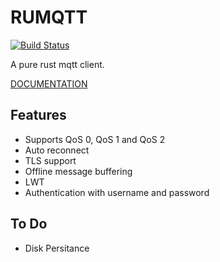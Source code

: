 # RUMQTT

[![Build Status](https://travis-ci.org/Ather-Energy/RuMqtt.svg?branch=master)](https://travis-ci.org/Ather-Energy/RuMqtt)

A pure rust mqtt client.

[DOCUMENTATION](http://ather-energy.github.io/RuMqtt/)
## Features

* Supports QoS 0, QoS 1 and QoS 2
* Auto reconnect
* TLS support
* Offline message buffering
* LWT
* Authentication with username and password


## To Do

* Disk Persitance
